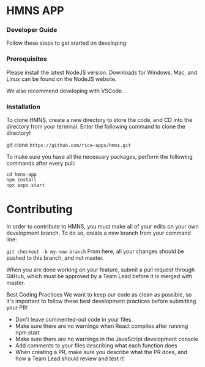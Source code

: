 # HMNS APP

### Developer Guide
Follow these steps to get started on developing:

### Prerequisites
Please install the latest NodeJS version. Downloads for Windows, Mac, and Linux can be found on the NodeJS website.

We also recommend developing with VSCode.

### Installation
To clone HMNS, create a new directory to store the code, and CD into the directory from your terminal. Enter the following command to clone the directory!

git clone `https://github.com/rice-apps/hmns.git`

To make sure you have all the necessary packages, perform the following commands after every pull:
```
cd hmns-app
npm install
npx expo start
```

# Contributing
In order to contribute to HMNS, you must make all of your edits on your own development branch. To do so, create a new branch from your command line:

`git checkout -b my-new-branch`
From here, all your changes should be pushed to this branch, and not master.

When you are done working on your feature, submit a pull request through GitHub, which must be approved by a Team Lead before it is merged with master.

Best Coding Practices
We want to keep our code as clean as possible, so it's important to follow these best development practices before submitting your PR!

- Don't leave commented-out code in your files.
- Make sure there are no warnings when React compiles after running npm start
- Make sure there are no warnings in the JavaScript development console
- Add comments to your files describing what each function does
- When creating a PR, make sure you describe what the PR does, and how a Team Lead should review and test it!
